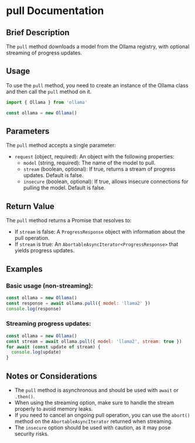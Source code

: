 # pull Documentation

## Brief Description
The `pull` method downloads a model from the Ollama registry, with optional streaming of progress updates.

## Usage
To use the `pull` method, you need to create an instance of the Ollama class and then call the `pull` method on it.

```javascript
import { Ollama } from 'ollama'

const ollama = new Ollama()
```

## Parameters
The `pull` method accepts a single parameter:

- `request` (object, required): An object with the following properties:
  - `model` (string, required): The name of the model to pull.
  - `stream` (boolean, optional): If true, returns a stream of progress updates. Default is false.
  - `insecure` (boolean, optional): If true, allows insecure connections for pulling the model. Default is false.

## Return Value
The `pull` method returns a Promise that resolves to:
- If `stream` is false: A `ProgressResponse` object with information about the pull operation.
- If `stream` is true: An `AbortableAsyncIterator<ProgressResponse>` that yields progress updates.

## Examples

### Basic usage (non-streaming):
```javascript
const ollama = new Ollama()
const response = await ollama.pull({ model: 'llama2' })
console.log(response)
```

### Streaming progress updates:
```javascript
const ollama = new Ollama()
const stream = await ollama.pull({ model: 'llama2', stream: true })
for await (const update of stream) {
  console.log(update)
}
```

## Notes or Considerations
- The `pull` method is asynchronous and should be used with `await` or `.then()`.
- When using the streaming option, make sure to handle the stream properly to avoid memory leaks.
- If you need to cancel an ongoing pull operation, you can use the `abort()` method on the `AbortableAsyncIterator` returned when streaming.
- The `insecure` option should be used with caution, as it may pose security risks.
